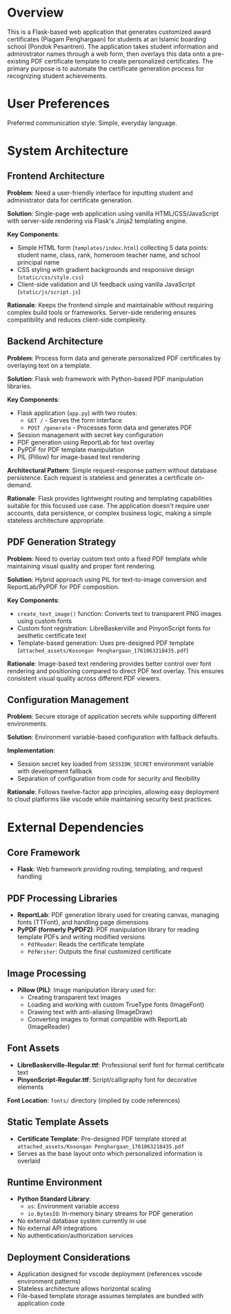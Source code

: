 # Overview

This is a Flask-based web application that generates customized award certificates (Piagam Penghargaan) for students at an Islamic boarding school (Pondok Pesantren). The application takes student information and administrator names through a web form, then overlays this data onto a pre-existing PDF certificate template to create personalized certificates. The primary purpose is to automate the certificate generation process for recognizing student achievements.

# User Preferences

Preferred communication style: Simple, everyday language.

# System Architecture

## Frontend Architecture

**Problem**: Need a user-friendly interface for inputting student and administrator data for certificate generation.

**Solution**: Single-page web application using vanilla HTML/CSS/JavaScript with server-side rendering via Flask's Jinja2 templating engine.

**Key Components**:

- Simple HTML form (`templates/index.html`) collecting 5 data points: student name, class, rank, homeroom teacher name, and school principal name
- CSS styling with gradient backgrounds and responsive design (`static/css/style.css`)
- Client-side validation and UI feedback using vanilla JavaScript (`static/js/script.js`)

**Rationale**: Keeps the frontend simple and maintainable without requiring complex build tools or frameworks. Server-side rendering ensures compatibility and reduces client-side complexity.

## Backend Architecture

**Problem**: Process form data and generate personalized PDF certificates by overlaying text on a template.

**Solution**: Flask web framework with Python-based PDF manipulation libraries.

**Key Components**:

- Flask application (`app.py`) with two routes:
  - `GET /` - Serves the form interface
  - `POST /generate` - Processes form data and generates PDF
- Session management with secret key configuration
- PDF generation using ReportLab for text overlay
- PyPDF for PDF template manipulation
- PIL (Pillow) for image-based text rendering

**Architectural Pattern**: Simple request-response pattern without database persistence. Each request is stateless and generates a certificate on-demand.

**Rationale**: Flask provides lightweight routing and templating capabilities suitable for this focused use case. The application doesn't require user accounts, data persistence, or complex business logic, making a simple stateless architecture appropriate.

## PDF Generation Strategy

**Problem**: Need to overlay custom text onto a fixed PDF template while maintaining visual quality and proper font rendering.

**Solution**: Hybrid approach using PIL for text-to-image conversion and ReportLab/PyPDF for PDF composition.

**Key Components**:

- `create_text_image()` function: Converts text to transparent PNG images using custom fonts
- Custom font registration: LibreBaskerville and PinyonScript fonts for aesthetic certificate text
- Template-based generation: Uses pre-designed PDF template (`attached_assets/Kosongan Penghargaan_1761063218435.pdf`)

**Rationale**: Image-based text rendering provides better control over font rendering and positioning compared to direct PDF text overlay. This ensures consistent visual quality across different PDF viewers.

## Configuration Management

**Problem**: Secure storage of application secrets while supporting different environments.

**Solution**: Environment variable-based configuration with fallback defaults.

**Implementation**:

- Session secret key loaded from `SESSION_SECRET` environment variable with development fallback
- Separation of configuration from code for security and flexibility

**Rationale**: Follows twelve-factor app principles, allowing easy deployment to cloud platforms like vscode while maintaining security best practices.

# External Dependencies

## Core Framework

- **Flask**: Web framework providing routing, templating, and request handling

## PDF Processing Libraries

- **ReportLab**: PDF generation library used for creating canvas, managing fonts (TTFont), and handling page dimensions
- **PyPDF (formerly PyPDF2)**: PDF manipulation library for reading template PDFs and writing modified versions
  - `PdfReader`: Reads the certificate template
  - `PdfWriter`: Outputs the final customized certificate

## Image Processing

- **Pillow (PIL)**: Image manipulation library used for:
  - Creating transparent text images
  - Loading and working with custom TrueType fonts (ImageFont)
  - Drawing text with anti-aliasing (ImageDraw)
  - Converting images to format compatible with ReportLab (ImageReader)

## Font Assets

- **LibreBaskerville-Regular.ttf**: Professional serif font for formal certificate text
- **PinyonScript-Regular.ttf**: Script/calligraphy font for decorative elements

**Font Location**: `fonts/` directory (implied by code references)

## Static Template Assets

- **Certificate Template**: Pre-designed PDF template stored at `attached_assets/Kosongan Penghargaan_1761063218435.pdf`
- Serves as the base layout onto which personalized information is overlaid

## Runtime Environment

- **Python Standard Library**:
  - `os`: Environment variable access
  - `io.BytesIO`: In-memory binary streams for PDF generation
- No external database system currently in use
- No external API integrations
- No authentication/authorization services

## Deployment Considerations

- Application designed for vscode deployment (references vscode environment patterns)
- Stateless architecture allows horizontal scaling
- File-based template storage assumes templates are bundled with application code
